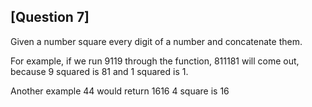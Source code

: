 
## [Question 7]

Given a number square every digit of a number and concatenate them.

For example, if we run 9119 through the function, 811181 will come out, because 9 squared is 81 and 1 squared is 1.

Another example 44 would return 1616 4 square is 16